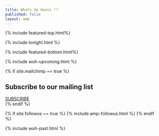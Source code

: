 ```yaml
---
title: Whats Up Hanoi !?
published: false
layout: amp
---
```


{% include featured-top.html%}

{% include tonight.html %}

{% include featured-bottom.html%}

{% include wuh-upcoming.html %}

{% if site.mailchimp == true %}
  <div class="mailchimp">
    <h2>Subscribe to our mailing list</h2>
    <a class="button" href="/mailinglist">SUBSCRIBE</a>
  </div>
{% endif %}

{% if site.followus == true %}
  {% include amp-followus.html %}
{% endif %}

{% include wuh-past.html %}
